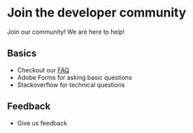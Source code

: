 # Join the developer community

Join our community! We are here to help!

## Basics
* Checkout our [FAQ]()
* Adobe Forms for asking basic questions
* Stackoverflow for technical questions

## Feedback
* Give us feedback
